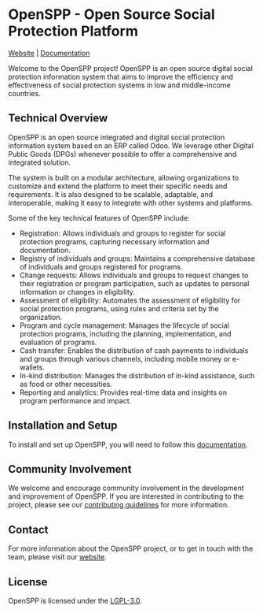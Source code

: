 # OpenSPP - Open Source Social Protection Platform

[Website](https://openspp.org) | [Documentation](https://docs.openspp.org/#)

Welcome to the OpenSPP project! OpenSPP is an open source digital social protection information system that aims to improve the efficiency and effectiveness of social protection systems in low and middle-income countries.

## Technical Overview

OpenSPP is an open source integrated and digital social protection information system based on an ERP called Odoo. We leverage other Digital Public Goods (DPGs) whenever possible to offer a comprehensive and integrated solution.

The system is built on a modular architecture, allowing organizations to customize and extend the platform to meet their specific needs and requirements. It is also designed to be scalable, adaptable, and interoperable, making it easy to integrate with other systems and platforms.

Some of the key technical features of OpenSPP include:

- Registration: Allows individuals and groups to register for social protection programs, capturing necessary information and documentation.
- Registry of individuals and groups: Maintains a comprehensive database of individuals and groups registered for programs.
- Change requests: Allows individuals and groups to request changes to their registration or program participation, such as updates to personal information or changes in eligibility.
- Assessment of eligibility: Automates the assessment of eligibility for social protection programs, using rules and criteria set by the organization.
- Program and cycle management: Manages the lifecycle of social protection programs, including the planning, implementation, and evaluation of programs.
- Cash transfer: Enables the distribution of cash payments to individuals and groups through various channels, including mobile money or e-wallets.
- In-kind distribution: Manages the distribution of in-kind assistance, such as food or other necessities.
- Reporting and analytics: Provides real-time data and insights on program performance and impact.

## Installation and Setup

To install and set up OpenSPP, you will need to follow this [documentation](https://docs.openspp.org/getting_started/installation_guide.html).

## Community Involvement

We welcome and encourage community involvement in the development and improvement of OpenSPP. If you are interested in contributing to the project, please see our [contributing guidelines](https://docs.openspp.org/code_of_conduct.html) for more information.

<!-- You can also join our community forums or chat platforms to discuss the project, ask for help, or share your ideas and feedback. -->

## Contact

For more information about the OpenSPP project, or to get in touch with the team, please visit our [website](https://openspp.org/).

## License

OpenSPP is licensed under the [LGPL-3.0](https://github.com/openspp/openspp-registry/blob/master/LICENSE).
